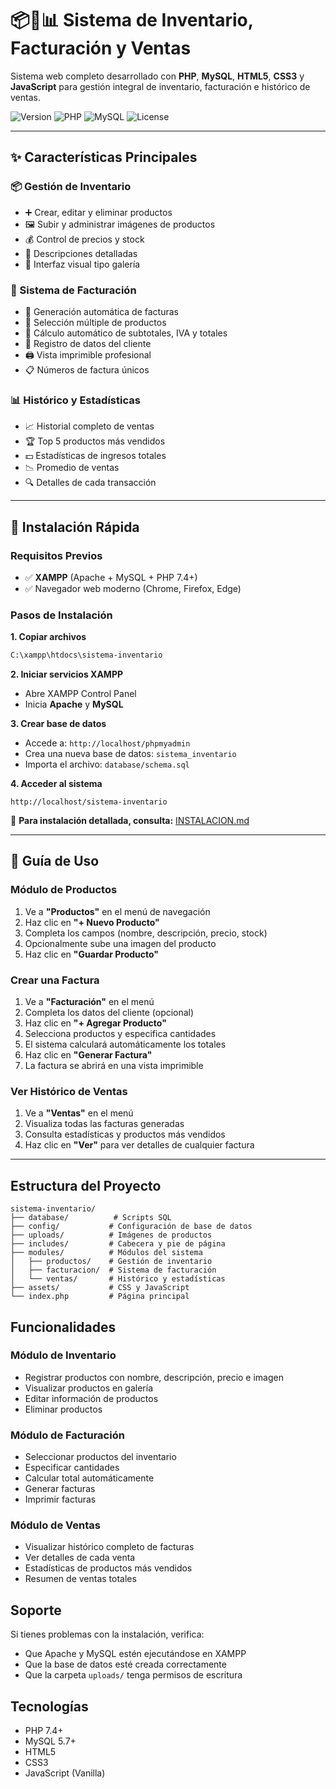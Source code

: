 # 📦🧾📊 Sistema de Inventario, Facturación y Ventas

Sistema web completo desarrollado con **PHP**, **MySQL**, **HTML5**, **CSS3** y **JavaScript** para gestión integral de inventario, facturación e histórico de ventas.

![Version](https://img.shields.io/badge/version-1.0.0-blue.svg)
![PHP](https://img.shields.io/badge/PHP-7.4+-purple.svg)
![MySQL](https://img.shields.io/badge/MySQL-5.7+-orange.svg)
![License](https://img.shields.io/badge/license-MIT-green.svg)

---

## ✨ Características Principales

### 📦 Gestión de Inventario
- ➕ Crear, editar y eliminar productos
- 🖼️ Subir y administrar imágenes de productos
- 💰 Control de precios y stock
- 📝 Descripciones detalladas
- 🎨 Interfaz visual tipo galería

### 🧾 Sistema de Facturación
- 📄 Generación automática de facturas
- 🛒 Selección múltiple de productos
- 🧮 Cálculo automático de subtotales, IVA y totales
- 👤 Registro de datos del cliente
- 🖨️ Vista imprimible profesional
- 📋 Números de factura únicos

### 📊 Histórico y Estadísticas
- 📈 Historial completo de ventas
- 🏆 Top 5 productos más vendidos
- 💵 Estadísticas de ingresos totales
- 📉 Promedio de ventas
- 🔍 Detalles de cada transacción

---

## 🚀 Instalación Rápida

### Requisitos Previos
- ✅ **XAMPP** (Apache + MySQL + PHP 7.4+)
- ✅ Navegador web moderno (Chrome, Firefox, Edge)

### Pasos de Instalación

**1. Copiar archivos**
```bash
C:\xampp\htdocs\sistema-inventario
```

**2. Iniciar servicios XAMPP**
- Abre XAMPP Control Panel
- Inicia **Apache** y **MySQL**

**3. Crear base de datos**
- Accede a: `http://localhost/phpmyadmin`
- Crea una nueva base de datos: `sistema_inventario`
- Importa el archivo: `database/schema.sql`

**4. Acceder al sistema**
```
http://localhost/sistema-inventario
```

📖 **Para instalación detallada, consulta:** [INSTALACION.md](INSTALACION.md)

---

## 🎯 Guía de Uso

### Módulo de Productos
1. Ve a **"Productos"** en el menú de navegación
2. Haz clic en **"+ Nuevo Producto"**
3. Completa los campos (nombre, descripción, precio, stock)
4. Opcionalmente sube una imagen del producto
5. Haz clic en **"Guardar Producto"**

### Crear una Factura
1. Ve a **"Facturación"** en el menú
2. Completa los datos del cliente (opcional)
3. Haz clic en **"+ Agregar Producto"**
4. Selecciona productos y especifica cantidades
5. El sistema calculará automáticamente los totales
6. Haz clic en **"Generar Factura"**
7. La factura se abrirá en una vista imprimible

### Ver Histórico de Ventas
1. Ve a **"Ventas"** en el menú
2. Visualiza todas las facturas generadas
3. Consulta estadísticas y productos más vendidos
4. Haz clic en **"Ver"** para ver detalles de cualquier factura

---

## Estructura del Proyecto

```
sistema-inventario/
├── database/          # Scripts SQL
├── config/           # Configuración de base de datos
├── uploads/          # Imágenes de productos
├── includes/         # Cabecera y pie de página
├── modules/          # Módulos del sistema
│   ├── productos/    # Gestión de inventario
│   ├── facturacion/  # Sistema de facturación
│   └── ventas/       # Histórico y estadísticas
├── assets/           # CSS y JavaScript
└── index.php         # Página principal
```

## Funcionalidades

### Módulo de Inventario
- Registrar productos con nombre, descripción, precio e imagen
- Visualizar productos en galería
- Editar información de productos
- Eliminar productos

### Módulo de Facturación
- Seleccionar productos del inventario
- Especificar cantidades
- Calcular total automáticamente
- Generar facturas
- Imprimir facturas

### Módulo de Ventas
- Visualizar histórico completo de facturas
- Ver detalles de cada venta
- Estadísticas de productos más vendidos
- Resumen de ventas totales

## Soporte
Si tienes problemas con la instalación, verifica:
- Que Apache y MySQL estén ejecutándose en XAMPP
- Que la base de datos esté creada correctamente
- Que la carpeta `uploads/` tenga permisos de escritura

## Tecnologías
- PHP 7.4+
- MySQL 5.7+
- HTML5
- CSS3
- JavaScript (Vanilla)
